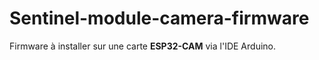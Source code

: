 # Sentinel-module-camera-firmware

Firmware à installer sur une carte **ESP32-CAM** via l'IDE Arduino.